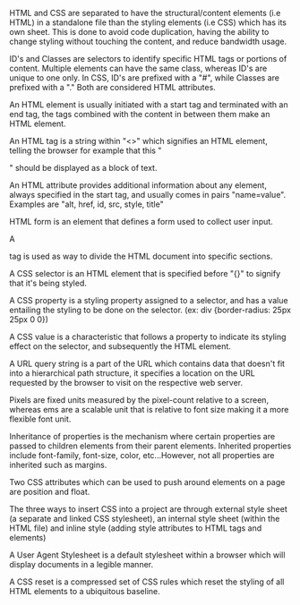 HTML and CSS are separated to have the structural/content elements (i.e HTML) in a standalone file than the styling elements (i.e CSS) which has its own sheet. This is done to avoid code duplication, having the ability to change styling without touching the content, and reduce bandwidth usage.

ID's and Classes are selectors to identify specific HTML tags or portions of content. Multiple elements can have the same class, whereas ID's are unique to one only. In CSS, ID's are prefixed with a "#", while Classes are prefixed with a "." Both are considered HTML attributes.

An HTML element is usually initiated with a start tag and terminated with an end tag, the tags combined with the content in between them make an HTML element.

An HTML tag is a string within "<>" which signifies an HTML element, telling the browser for example that this "<p>" should be displayed as a block of text.

An HTML attribute provides additional information about any element, always specified in the start tag, and usually comes in pairs "name=value". Examples are "alt, href, id, src, style, title"

HTML form is an element that defines a form used to collect user input.

A <div> tag is used as way to divide the HTML document into specific sections.

A CSS selector is an HTML element that is specified before "{}" to signify that it's being styled.

A CSS property is a styling property assigned to a selector, and has a value entailing the styling to be done on the selector. (ex: div {border-radius: 25px 25px 0 0})

A CSS value is a characteristic that follows a property to indicate its styling effect on the selector, and subsequently the HTML element.

A URL query string is a part of the URL which contains data that doesn't fit into a hierarchical path structure, it specifies a location on the URL requested by the browser to visit on the respective web server.

Pixels are fixed units measured by the pixel-count relative to a screen, whereas ems are a scalable unit that is relative to font size making it a more flexible font unit.

Inheritance of properties is the mechanism where certain properties are passed to children elements from their parent elements. Inherited properties include font-family, font-size, color, etc...However, not all properties are inherited such as margins.

Two CSS attributes which can be used to push around elements on a page are position and float.

The three ways to insert CSS into a project are through external style sheet (a separate and linked CSS stylesheet), an internal style sheet (within the HTML file) and inline style (adding style attributes to HTML tags and elements)

A User Agent Stylesheet is a default stylesheet within a browser which will display documents in a legible manner.

A CSS reset is a compressed set of CSS rules which reset the styling of all HTML elements to a ubiquitous baseline.
